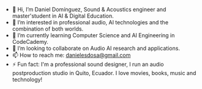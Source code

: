 - 👋 Hi, I’m Daniel Domínguez, Sound & Acoustics engineer and master'student in AI & Digital Education.
- 👀 I’m interested in professional audio, AI technologies and the combination of both worlds.
- 🌱 I’m currently learning Computer Science and AI Engineering in CodeCademy. 
- 💞️ I’m looking to collaborate on Audio AI research and applications.
- 📫 How to reach me: danielesdosa@gmail.com 
- ⚡ Fun fact: I'm a professional sound designer, I run an audio postproduction studio in Quito, Ecuador. I love movies, books, music and technology! 


